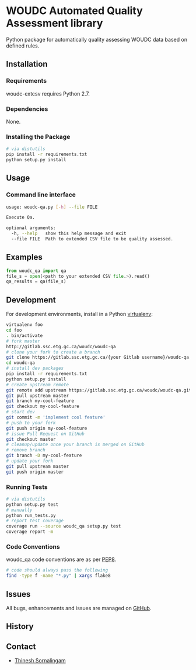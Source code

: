# WOUDC Automated Quality Assessment library

Python package for automatically quality assessing WOUDC data based on defined rules.

## Installation

### Requirements

woudc-extcsv requires Python 2.7.

### Dependencies

None.

### Installing the Package

```bash
# via distutils
pip install -r requirements.txt
python setup.py install
```

## Usage

### Command line interface
```bash
usage: woudc-qa.py [-h] --file FILE

Execute Qa.

optional arguments:
  -h, --help   show this help message and exit
  --file FILE  Path to extended CSV file to be quality assessed.
```

## Examples
```python
from woudc_qa import qa
file_s = open(<path to your extended CSV file.>).read()
qa_results = qa(file_s)
```


## Development

For development environments, install
in a Python [virtualenv](http://virtualenv.org):

```bash
virtualenv foo
cd foo
. bin/activate
# fork master
http://gitlab.ssc.etg.gc.ca/woudc/woudc-qa
# clone your fork to create a branch
git clone https://gitlab.ssc.etg.gc.ca/{your Gitlab username}/woudc-qa.git
cd woudc-qa
# install dev packages
pip install -r requirements.txt
python setup.py install
# create upstream remote
git remote add upstream https://gitlab.ssc.etg.gc.ca/woudc/woudc-qa.git
git pull upstream master
git branch my-cool-feature
git checkout my-cool-feature
# start dev
git commit -m 'implement cool feature'
# push to your fork
git push origin my-cool-feature
# issue Pull Request on GitHub
git checkout master
# cleanup/update once your branch is merged on GitHub
# remove branch
git branch -D my-cool-feature
# update your fork
git pull upstream master
git push origin master
```

### Running Tests

```bash
# via distutils
python setup.py test
# manually
python run_tests.py
# report test coverage
coverage run --source woudc_qa setup.py test
coverage report -m
```

### Code Conventions

woudc_qa code conventions are as per
[PEP8](https://www.python.org/dev/peps/pep-0008).

```bash
# code should always pass the following
find -type f -name "*.py" | xargs flake8
```

## Issues

All bugs, enhancements and issues are managed on
[GitHub](http://gitlab.ssc.etg.gc.ca/woudc/woudc-qa/issues).

## History

## Contact

* [Thinesh Sornalingam](http://geds20-sage20.ssc-spc.gc.ca/en/GEDS20/?pgid=015&dn=CN%3Dthinesh.sornalingam%40canada.ca%2COU%3DDAT-GES%2COU%3DMON-STR%2COU%3DMON-DIR%2COU%3DMSCB-DGSMC%2COU%3DDMO-CSM%2COU%3DEC-EC%2CO%3DGC%2CC%3DCA)
